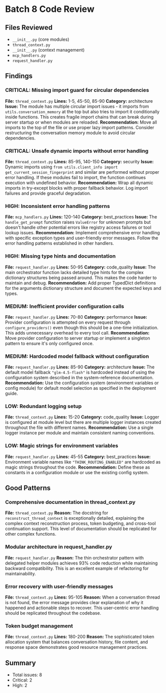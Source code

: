 # Batch 8 Code Review

## Files Reviewed
- `__init__.py` (core modules)
- `thread_context.py`
- `__init__.py` (context management)
- `mcp_handlers.py`
- `request_handler.py`

## Findings

### CRITICAL: Missing import guard for circular dependencies
**File:** `thread_context.py`
**Lines:** 1-5, 45-50, 85-90
**Category:** architecture
**Issue:** The module has multiple circular import issues - it imports from `utils.conversation_memory` at the top but also tries to import it conditionally inside functions. This creates fragile import chains that can break during server startup or when modules are reloaded.
**Recommendation:** Move all imports to the top of the file or use proper lazy import patterns. Consider restructuring the conversation memory module to avoid circular dependencies.

### CRITICAL: Unsafe dynamic imports without error handling
**File:** `thread_context.py`
**Lines:** 85-95, 140-150
**Category:** security
**Issue:** Dynamic imports using `from utils.client_info import get_current_session_fingerprint` and similar are performed without proper error handling. If these modules fail to import, the function continues execution with undefined behavior.
**Recommendation:** Wrap all dynamic imports in try-except blocks with proper fallback behavior. Log import failures and provide graceful degradation.

### HIGH: Inconsistent error handling patterns
**File:** `mcp_handlers.py`
**Lines:** 120-140
**Category:** best_practices
**Issue:** The `handle_get_prompt` function raises `ValueError` for unknown prompts but doesn't handle other potential errors like registry access failures or tool lookup issues.
**Recommendation:** Implement comprehensive error handling with specific exception types and user-friendly error messages. Follow the error handling patterns established in other handlers.

### HIGH: Missing type hints and documentation
**File:** `request_handler.py`
**Lines:** 50-95
**Category:** code_quality
**Issue:** The main orchestrator function lacks detailed type hints for the complex dictionary structures being passed around. This makes the code harder to maintain and debug.
**Recommendation:** Add proper TypedDict definitions for the arguments dictionary structure and document the expected keys and types.

### MEDIUM: Inefficient provider configuration calls
**File:** `request_handler.py`
**Lines:** 70-80
**Category:** performance
**Issue:** Provider configuration is attempted on every request through `configure_providers()` even though this should be a one-time initialization. This adds unnecessary overhead to every tool call.
**Recommendation:** Move provider configuration to server startup or implement a singleton pattern to ensure it's only configured once.

### MEDIUM: Hardcoded model fallback without configuration
**File:** `request_handler.py`
**Lines:** 85-90
**Category:** architecture
**Issue:** The default model fallback `"glm-4.5-flash"` is hardcoded instead of using the configuration system described in the system-reference documentation.
**Recommendation:** Use the configuration system (environment variables or config module) for default model selection as specified in the deployment guide.

### LOW: Redundant logging setup
**File:** `thread_context.py`
**Lines:** 15-20
**Category:** code_quality
**Issue:** Logger is configured at module level but there are multiple logger instances created throughout the file with different names.
**Recommendation:** Use a single logger instance per module and maintain consistent naming conventions.

### LOW: Magic strings for environment variables
**File:** `request_handler.py`
**Lines:** 45-55
**Category:** best_practices
**Issue:** Environment variable names like `"THINK_ROUTING_ENABLED"` are hardcoded as magic strings throughout the code.
**Recommendation:** Define these as constants in a configuration module or use the existing config system.

## Good Patterns

### Comprehensive documentation in thread_context.py
**File:** `thread_context.py`
**Reason:** The docstring for `reconstruct_thread_context` is exceptionally detailed, explaining the complex context reconstruction process, token budgeting, and cross-tool continuation support. This level of documentation should be replicated for other complex functions.

### Modular architecture in request_handler.py
**File:** `request_handler.py`
**Reason:** The thin orchestrator pattern with delegated helper modules achieves 93% code reduction while maintaining backward compatibility. This is an excellent example of refactoring for maintainability.

### Error recovery with user-friendly messages
**File:** `thread_context.py`
**Lines:** 95-105
**Reason:** When a conversation thread is not found, the error message provides clear explanation of why it happened and actionable steps to recover. This user-centric error handling should be replicated throughout the codebase.

### Token budget management
**File:** `thread_context.py`
**Lines:** 180-200
**Reason:** The sophisticated token allocation system that balances conversation history, file content, and response space demonstrates good resource management practices.

## Summary
- Total issues: 8
- Critical: 2
- High: 2
